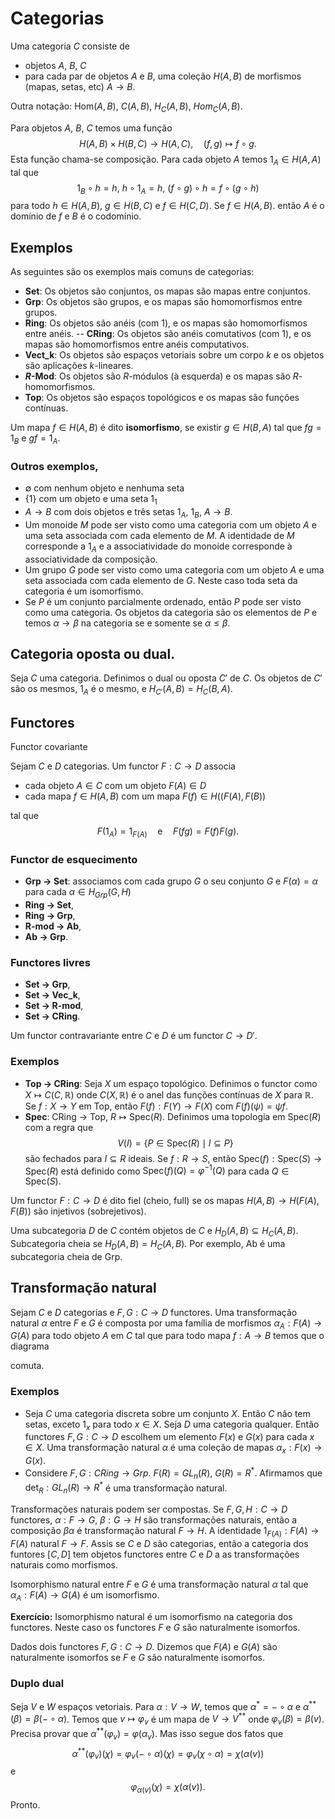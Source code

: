 # Categorias

Uma categoria $C$ consiste de 

- objetos $A$, $B$, $C$
- para cada par de objetos $A$ e $B$, uma coleção $H(A,B)$ de morfismos (mapas, setas, etc) $A\to B$. 

Outra notação: $\mbox{Hom}(A,B)$, $C(A,B)$, $H_C(A,B)$, $Hom_C(A,B)$.

Para objetos $A$, $B$, $C$ temos uma função 
$$H(A,B) \times H(B,C)\to H(A,C),\quad (f,g)\mapsto f\circ g.$$
Esta função chama-se composição. Para cada objeto $A$ temos $1_A\in H(A,A)$ tal que 
$$1_B\circ h=h,\ h\circ 1_A=h,\ (f\circ g)\circ h=f\circ(g\circ h)$$
para todo $h\in H(A,B)$, $g\in H(B,C)$ e $f\in H(C,D)$. Se $f\in H(A,B)$. então $A$ é o domínio de $f$ e 
$B$ é o codomínio.

## Exemplos

As seguintes são os exemplos mais comuns de categorias:

- __Set__: Os objetos são conjuntos, os mapas são mapas entre conjuntos.
- __Grp__: Os objetos são grupos, e os mapas são homomorfismos entre grupos. 
- __Ring__: Os objetos são anéis (com $1$), e os mapas são homomorfismos entre anéis.
-- __CRing__: Os objetos são anéis comutativos (com $1$), e os mapas são homomorfismos entre anéis 
computativos.
- __Vect_k__: Os objetos são espaços vetoriais sobre um corpo $k$ e os objetos são aplicações $k$-lineares.
- __$R$-Mod__: Os objetos são $R$-módulos (à esquerda) e os mapas são $R$-homomorfismos. 
- __Top__: Os objetos são espaços topológicos e os mapas são funções contínuas.


Um mapa $f\in H(A,B)$ é dito __isomorfismo__, se existir $g\in H(B,A)$ tal que $fg=1_B$ e $gf=1_A$. 

### Outros exemplos, 
- $\emptyset$ com nenhum objeto e nenhuma seta 
- $\{1\}$ com um objeto e uma seta $1_1$  
- $A\to B$ com dois objetos e três setas $1_A$, $1_B$, $A\to B$. 
- Um monoide $M$ pode ser visto como uma categoria com um objeto $A$ e uma seta associada com cada elemento de $M$. A identidade de $M$ corresponde a $1_A$ e a associatividade do monoide corresponde à associatividade da composição.
- Um grupo $G$ pode ser visto como  uma categoria com um objeto $A$ e uma seta  associada com cada elemento de $G$. Neste caso toda seta da categoria é um isomorfismo.
- Se $P$ é um conjunto parcialmente ordenado, então $P$ pode ser visto como uma categoria. Os objetos da categoria são os elementos de $P$ e temos
$\alpha\to\beta$ na categoria se e somente se $\alpha\leq \beta$.

## Categoria oposta ou dual. 

Seja $C$ uma categoria. Definimos o dual ou oposta $C'$ de $C$. Os objetos de $C'$ são os mesmos, $1_A$ é o mesmo, e $H_{C'}(A,B)=H_C(B,A)$. 

## Functores

Functor covariante

Sejam $C$ e $D$ categorias. Um functor $F:C\to D$ associa

- cada objeto $A\in C$ com um objeto $F(A)\in D$
- cada mapa $f\in H(A,B)$ com um mapa $F(f)\in H((F(A),F(B))$

tal que 
$$
    F(1_A)=1_{F(A)}\quad\mbox{e}\quad F(fg)=F(f)F(g).
$$ 


### Functor de esquecimento
- __Grp -> Set__: associamos com cada grupo $G$ o seu conjunto $G$ e $F(\alpha)=\alpha$ para cada $\alpha\in H_{Grp}(G,H)$  
- __Ring -> Set__, 
- __Ring -> Grp__, 
- __R-mod -> Ab__, 
- __Ab -> Grp__. 

### Functores livres
- __Set -> Grp__, 
- __Set -> Vec_k__, 
- __Set -> R-mod__, 
- __Set -> CRing__.

Um functor contravariante entre $C$ e $D$ é um functor $C \to D'$.

### Exemplos
- __Top -> CRing__: Seja $X$ um espaço topológico. Definimos o functor como $X\mapsto C(C,\mathbb R)$ onde $C(X,\mathbb R)$ é o anel das funções contínuas de $X$ para $\mathbb R$. Se $f: X\to Y$ em Top, então $F(f): F(Y)\to F(X)$ com $F(f)(\psi)=\psi f$. 
- __Spec__: CRing -> Top, $R\mapsto \mbox{Spec}(R)$. Definimos uma topologia em $\mbox{Spec}(R)$ com a regra que 
$$ 
V(I) =\{P\in\mbox{Spec}(R)\mid I\subseteq P\}
$$
são fechados para $I\subseteq R$ ideais. Se $f:R\to S$, então $\mbox{Spec}(f):\mbox{Spec}(S)\to \mbox{Spec}(R)$ está definido como $\mbox{Spec}(f)(Q)=\varphi^{-1}(Q)$ para cada $Q\in \mbox{Spec}(S)$. 

Um functor $F:C\to D$ é dito fiel (cheio, full) se os mapas $H(A,B)\to H(F(A),F(B))$ são injetivos (sobrejetivos). 

Uma subcategoria $D$ de $C$ contém objetos de $C$ e $H_D(A,B)\subseteq H_C(A,B)$. Subcategoria cheia se $H_D(A,B)= H_C(A,B)$. Por exemplo, Ab é uma subcategoria cheia de Grp.

## Transformação natural

Sejam $C$ e $D$ categorias e $F,G: C\to D$ functores. Uma transformação natural $\alpha$ entre $F$ e $G$ é composta por uma família de morfismos 
$\alpha_A:F(A)\to G(A)$ para todo objeto $A$ em $C$ tal que para todo mapa $f:A \to B$ temos que o diagrama 
<!--$$
\require{AMSCd}
\begin{CD}
F(A) @>>> F(B)\\
 @VVV       V@@@\\
G(A) @VVV G(B)
\end{CD}
$$
-->
comuta. 

### Exemplos

- Seja $C$ uma categoria discreta sobre um conjunto $X$. Então $C$ não tem setas, exceto $1_x$ para todo $x\in X$. Seja $D$ uma categoria qualquer. Então functores $F,G:C\to D$ escolhem um elemento $F(x)$ e $G(x)$ para cada $x \in X$. Uma transformação natural $\alpha$ é uma coleção de mapas  $\alpha_x:F(x)\to G(x)$.   
- Considere $F,G:CRing \to Grp$. $F(R) = GL_n(R)$, $G(R)=R^*$. Afirmamos que $\det_R:GL_n(R) \to R^*$ é uma transformação natural. 

Transformações naturais podem ser compostas. Se $F,G,H:C\to D$ functores, $\alpha:F\to G$, $\beta:G\to H$ são transformações naturais, então a composição $\beta\alpha$ é transformação natural $F\to H$. A identidade $1_{F(A)}:F(A)\to F(A)$ natural $F\to F$. Assis se $C$ e $D$ são categorias, então 
a categoria dos funtores $[C,D]$ tem objetos functores entre $C$ e $D$ a as transformações naturais como morfismos. 

Isomorphismo natural entre $F$ e $G$ é uma transformação natural $\alpha$ tal que $\alpha_A:F(A)\to G(A)$ é um isomorfismo.

__Exercício:__ Isomorphismo natural é um isomorfismo na categoria dos functores. Neste caso os functores $F$ e $G$ são naturalmente isomorfos. 

Dados dois functores $F,G:C\to D$. Dizemos que $F(A)$ e $G(A)$ são naturalmente isomorfos se $F$ e $G$ são naturalmente isomorfos. 

### Duplo dual

Seja $V$ e $W$ espaços vetoriais. Para $\alpha: V\to W$, temos que $\alpha^*=-\circ \alpha$ e $\alpha^{**}(\beta) = \beta(-\circ \alpha)$. Temos que $v\mapsto \varphi_v$ é um mapa de $V\to V^{**}$ onde $\varphi_v(\beta)=\beta(v)$. Precisa provar que  $\alpha^{**}(\varphi_v)=\varphi(\alpha_v)$. Mas isso segue dos fatos que 
$$
    \alpha^{**}(\varphi_v)(\chi)=\varphi_v(-\circ\alpha)(\chi)=\varphi_v(\chi\circ\alpha)=\chi(\alpha(v))
$$
e 
$$
    \varphi_{\alpha(v)}(\chi)=\chi(\alpha(v)).
$$
Pronto.
